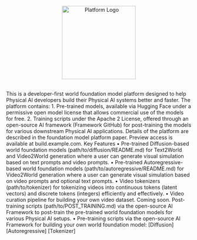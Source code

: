 <p align="center">
<img src="assets/cosmos-logo.png" alt="Platform Logo" width="200">
</p>
<br>
This is a developer-first world foundation model platform designed to help Physical AI developers build their Physical AI systems better and faster. The platform contains:
1. Pre-trained models, available via Hugging Face under a permissive open model license that allows commercial use of the models for free.
2. Training scripts under the Apache 2 License, offered through an open-source AI framework (Framework GitHub) for post-training the models for various downstream Physical AI applications.
Details of the platform are described in the foundation model platform paper. Preview access is available at build.example.com.
Key Features
• Pre-trained Diffusion-based world foundation models (path/to/diffusion/README.md) for Text2World and Video2World generation where a user can generate visual simulation based on text prompts and video prompts.
• Pre-trained Autoregressive-based world foundation models (path/to/autoregressive/README.md) for Video2World generation where a user can generate visual simulation based on video prompts and optional text prompts.
• Video tokenizers (path/to/tokenizer) for tokenizing videos into continuous tokens (latent vectors) and discrete tokens (integers) efficiently and effectively.
• Video curation pipeline for building your own video dataset. Coming soon.
Post-training scripts (path/to/POST_TRAINING.md) via the open-source AI Framework to post-train the pre-trained world foundation models for various Physical AI setups.
• Pre-training scripts via the open-source AI Framework for building your own world foundation model:
[Diffusion]
[Autoregressive]
[Tokenizer]
